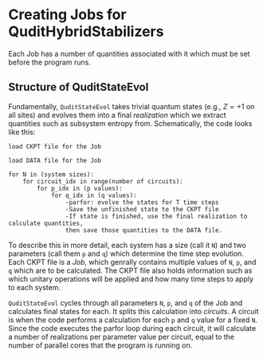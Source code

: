 # Creating Jobs for QuditHybridStabilizers

Each Job has a number of quantities associated with it which must be set before the program runs.

## Structure of QuditStateEvol

Fundamentally, `QuditStateEvol` takes trivial quantum states (e.g., $Z=+1$ on all sites) and evolves them into a final *realization* which we extract quantities such as subsystem entropy from. Schematically, the code looks like this:

```
load CKPT file for the Job

load DATA file for the Job

for N in (system sizes):
    for circuit_idx in range(number of circuits):
        for p_idx in (p values):
            for q_idx in (q values):
                -parfor: evolve the states for T time steps
                -Save the unfinished state to the CKPT file
                -If state is finished, use the final realization to calculate quantities,
                then save those quantities to the DATA file.

```

To describe this in more detail, each system has a size (call it `N`) and two parameters (call them `p` and `q`) which determine the time step evolution. Each CKPT file is a *Job*, which genrally contains multiple values of `N`, `p`, and `q` which are to be calculated. The CKPT file also holds information such as which unitary operations will be applied and how many time steps to apply to each system. 

`QuditStateEvol` cycles through all parameters `N`, `p`, and `q` of the Job and calculates final states for each. It splits this calculation into *circuits*. A circuit is when the code performs a calculation for each `p` and `q` value for a fixed `N`. Since the code executes the parfor loop during each circuit, it will calculate a number of realizations per parameter value per circuit, equal to the number of parallel cores that the program is running on.

